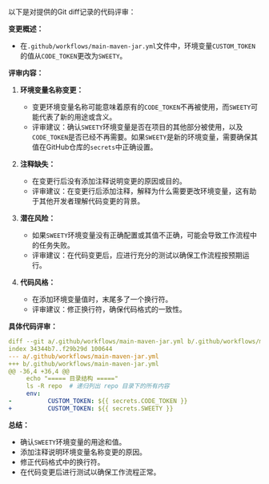 以下是对提供的Git diff记录的代码评审：

**变更概述：**
- 在`.github/workflows/main-maven-jar.yml`文件中，环境变量`CUSTOM_TOKEN`的值从`CODE_TOKEN`更改为`SWEETY`。

**评审内容：**

1. **环境变量名称变更：**
   - 变更环境变量名称可能意味着原有的`CODE_TOKEN`不再被使用，而`SWEETY`可能代表了新的用途或含义。
   - 评审建议：确认`SWEETY`环境变量是否在项目的其他部分被使用，以及`CODE_TOKEN`是否已经不再需要。如果`SWEETY`是新的环境变量，需要确保其值在GitHub仓库的`secrets`中正确设置。

2. **注释缺失：**
   - 在变更行后没有添加注释说明变更的原因或目的。
   - 评审建议：在变更行后添加注释，解释为什么需要更改环境变量，这有助于其他开发者理解代码变更的背景。

3. **潜在风险：**
   - 如果`SWEETY`环境变量没有正确配置或其值不正确，可能会导致工作流程中的任务失败。
   - 评审建议：在代码变更后，应进行充分的测试以确保工作流程按预期运行。

4. **代码风格：**
   - 在添加环境变量值时，末尾多了一个换行符。
   - 评审建议：修正换行符，确保代码格式的一致性。

**具体代码评审：**

```yaml
diff --git a/.github/workflows/main-maven-jar.yml b/.github/workflows/main-maven-jar.yml
index 34344b7..f29b29d 100644
--- a/.github/workflows/main-maven-jar.yml
+++ b/.github/workflows/main-maven-jar.yml
@@ -36,4 +36,4 @@
     echo "===== 目录结构 ====="
     ls -R repo  # 递归列出 repo 目录下的所有内容
     env:
-          CUSTOM_TOKEN: ${{ secrets.CODE_TOKEN }}
+          CUSTOM_TOKEN: ${{ secrets.SWEETY }}
```

**总结：**
- 确认`SWEETY`环境变量的用途和值。
- 添加注释说明环境变量名称变更的原因。
- 修正代码格式中的换行符。
- 在代码变更后进行测试以确保工作流程正常。